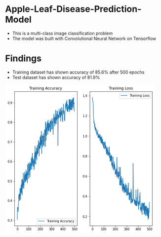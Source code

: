 # Apple-Leaf-Disease-Prediction-Model
- This is a multi-class image classification problem
- The model was built with Convolutional Neural Network on Tensorflow

# Findings
- Training dataset has shown accuracy of 85.6% after 500 epochs
- Test dataset has shown accuracy of 81.9%

![Training Accuracy and Loss](https://github.com/ShamikRana/Apple-Leaf-Disease-Prediction-Model/blob/main/Accuracy%20and%20Loss.png)
